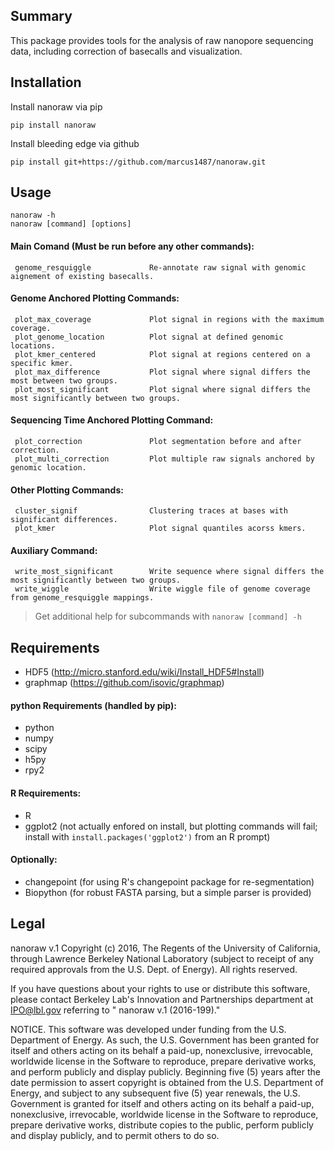 ## Summary
This package provides tools for the analysis of raw nanopore sequencing data, including correction of basecalls and visualization.

## Installation
Install nanoraw via pip
```
pip install nanoraw
```

Install bleeding edge via github
```
pip install git+https://github.com/marcus1487/nanoraw.git
```

## Usage

```
nanoraw -h
nanoraw [command] [options]
```

#### Main Comand (Must be run before any other commands):
     genome_resquiggle             Re-annotate raw signal with genomic aignement of existing basecalls.

#### Genome Anchored Plotting Commands:
     plot_max_coverage             Plot signal in regions with the maximum coverage.
     plot_genome_location          Plot signal at defined genomic locations.
     plot_kmer_centered            Plot signal at regions centered on a specific kmer.
     plot_max_difference           Plot signal where signal differs the most between two groups.
     plot_most_significant         Plot signal where signal differs the most significantly between two groups.

#### Sequencing Time Anchored Plotting Command:
     plot_correction               Plot segmentation before and after correction.
     plot_multi_correction         Plot multiple raw signals anchored by genomic location.

#### Other Plotting Commands:
     cluster_signif                Clustering traces at bases with significant differences.
     plot_kmer                     Plot signal quantiles acorss kmers.

#### Auxiliary Command:
     write_most_significant        Write sequence where signal differs the most significantly between two groups.
     write_wiggle                  Write wiggle file of genome coverage from genome_resquiggle mappings.

> Get additional help for subcommands with `nanoraw [command] -h`

## Requirements

- HDF5 (<http://micro.stanford.edu/wiki/Install_HDF5#Install>)
- graphmap (<https://github.com/isovic/graphmap>)

#### python Requirements (handled by pip):
- python
- numpy
- scipy
- h5py
- rpy2

#### R Requirements:
- R
- ggplot2 (not actually enfored on install, but plotting commands will fail; install with `install.packages('ggplot2')` from an R prompt)

#### Optionally:
- changepoint (for using R's changepoint package for re-segmentation)
- Biopython (for robust FASTA parsing, but a simple parser is provided)

## Legal
nanoraw v.1 Copyright (c) 2016, The Regents of the University of California, through Lawrence Berkeley National Laboratory (subject to receipt of any required approvals from the U.S. Dept. of Energy).  All rights reserved.

If you have questions about your rights to use or distribute this software, please contact Berkeley Lab's Innovation and Partnerships department at IPO@lbl.gov referring to " nanoraw v.1 (2016-199)."

NOTICE.  This software was developed under funding from the U.S. Department of Energy.  As such, the U.S. Government has been granted for itself and others acting on its behalf a paid-up, nonexclusive, irrevocable, worldwide license in the Software to reproduce, prepare derivative works, and perform publicly and display publicly.  Beginning five (5) years after the date permission to assert copyright is obtained from the U.S. Department of Energy, and subject to any subsequent five (5) year renewals, the U.S. Government is granted for itself and others acting on its behalf a paid-up, nonexclusive, irrevocable, worldwide license in the Software to reproduce, prepare derivative works, distribute copies to the public, perform publicly and display publicly, and to permit others to do so.
